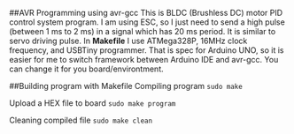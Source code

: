 ##AVR Programming using avr-gcc
This is BLDC (Brushless DC) motor PID control system program. I am using ESC, so I just need to send a high pulse (between 1 ms to 2 ms) in a signal which has 20 ms period. It is similar to servo driving pulse. In **Makefile** I use ATMega328P, 16MHz clock frequency, and USBTiny programmer. That is spec for Arduino UNO, so it is easier for me to switch framework between Arduino IDE and avr-gcc. You can change it for you board/environtment.

##Building program with Makefile
Compiling program
`sudo make`

Upload a HEX file to board
`sudo make program`

Cleaning compiled file
`sudo make clean`
